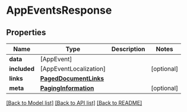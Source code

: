 # AppEventsResponse

## Properties
Name | Type | Description | Notes
------------ | ------------- | ------------- | -------------
**data** | [AppEvent] |  | 
**included** | [AppEventLocalization] |  | [optional] 
**links** | [**PagedDocumentLinks**](PagedDocumentLinks.md) |  | 
**meta** | [**PagingInformation**](PagingInformation.md) |  | [optional] 

[[Back to Model list]](../README.md#documentation-for-models) [[Back to API list]](../README.md#documentation-for-api-endpoints) [[Back to README]](../README.md)


